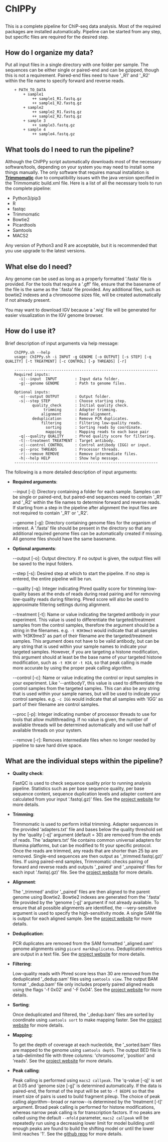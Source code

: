 # ChIPPy
##
This is a complete pipeline for ChIP-seq data analysis. Most of the required packages are installed automatically. Pipeline can be started from any step, but specific files are required for the desired step.

## How do I organize my data?

Put all input files in a single directory with one folder per sample. The sequences can be either single or paired-end and can be gzipped, though this is not a requirement. Paired-end files need to have '_R1' and '_R2' within the file name to specify forward and reverse reads.

```
    + PATH_TO_DATA
        + sample1
            ++ sample1_R1.fastq.gz
            ++ sample1_R2.fastq.gz
        + sample2
            ++ sample2_R1.fastq.gz
            ++ sample2_R2.fastq.gz
        + sample 3
            ++ sample3.fastq.gz
        + sample 4
            ++ sample4.fastq.gz
```

## What tools do I need to run the pipeline?

Although the ChIPPy script automatically downloads most of the necessary software/tools, depending on your system you may need to install some things manually. The only software that requires manual installation is [**Trimmomatic**](http://www.usadellab.org/cms/?page=trimmomatic) due to compatibility issues with the java version specified in the Trimmomatic build.xml file. Here is a list of all the necessary tools to run the complete pipeline:

- Python3/pip3
- R
- fastqc
- Trimmomatic
- Bowtie2
- Picardtools
- Samtools
- MACS2

Any version of Python3 and R are acceptable, but it is recommended that you use upgrade to the latest versions.

## What else do I need?

Any genome can be used as long as a properly formatted '.fasta' file is provided. For the tools that require a '.gff' file, ensure that the basename of the file is the same as the '.fasta' file provided. Any additional files, such as bowtie2 indexes and a chromosome sizes file, will be created automatically if not already present.

You may want to download IGV because a '.wig' file will be generated for easier visualization in the IGV genome browser.

## How do I use it?

Brief description of input arguments via help message:

```
    ChIPPy.sh --help
    usage: ChIPPy.sh -i INPUT -g GENOME [-o OUTPUT] [-s STEP] [-q QUALITY] [-t TREATMENT] [-c CONTROL] [-p THREADS] [-r]

    ----------------------------------------------------------------
    Required inputs:
      -i|--input  INPUT        : Input data folder.
      -g|--genome GENOME       : Path to genome files.

    Optional inputs:
      -o|--output OUTPUT       : Output folder.
      -s|--step STEP           : Choose starting step.
            quality_check      : Initial quality check.
                 trimming      : Adapter trimming.
                alignment      : Read alignment.
            deduplication      : Remove PCR duplicates.
                filtering      : Filtering low-quality reads.
                  sorting      : Sorting reads by coordinate.
                  mapping      : Mapping reads to each base pair
      -q|--quality QUALITY     : Phred quality score for filtering.
      -t|--treatment TREATMENT : Target antibody.
      -c|--control CONTROL     : Control antibody (IGG) or input.
      -p|--proc THREADS        : Processor threads.
      -r|--remove REMOVE       : Remove intermediate files.
      -h|--help HELP           : Show help message.
    ----------------------------------------------------------------
```

The following is a more detailed description of input arguments:

- **Required arguments**:

    --input [-i]: Directory containing a folder for each sample. Samples can be single or paired-end, but paired-end sequences need to contain '_R1' and '_R2' within the file names to determine forward and reverse reads. If starting from a step in the pipeline after alignment the input files are not required to contain '_R1' or '_R2'.

    --genome [-g]: Directory containing genome files for the organism of interest. A '.fasta' file should be present in the directory so that any additional required genome files can be automatically created if missing. All genome files should have the same basename.

- **Optional arguments**:

    --output [-o]: Output directory. If no output is given, the output files will be saved to the input folders.

    --step [-s]: Desired step at which to start the pipeline. If no step is entered, the entire pipeline will be run.

    --quality [-q]: Integer indicating Phred quality score for trimming low-quality bases at the ends of reads during read pairing and for removing low-quality reads during filtering. Phred score will also be used to approximate filtering settings during alignment.

    --treatment [-t]: Name or value indicating the targeted antibody in your experiment. This value is used to differentiate the targeted/treatment samples from the control samples, therefore the argument should be a string in the filenames. e.g. ```-t H3K9me3``` would indicate that all samples with 'H3K9me3' as part of their filename are the targeted/treatment samples. This argument does not have to be valid antibody, but can be any string that is used within your sample names to indicate your targeted samples. However, if you are targeting a histone modification, this argument should at least be the base name of your targeted histone modification, such as ```-t H3K``` or ```-t H2A```, so that peak calling is made more accurate by using the proper peak calling algorithm.

    --control [-c]: Name or value indicating the control or input samples in your experiment. Like '--antibody1', this value is used to differentiate the control samples from the targeted samples. This can also be any string that is used within your sample names, but will be used to indicate your control samples. e.g. ```-c IGG``` would indicate that all samples with 'IGG' as part of their filename are control samples.

    --proc [-p]: Integer indicating number of processor threads to use for tools that allow multithreading. If no value is given, the number of available threads will be determined automatically and will use half of available threads on your system.

    --remove [-r]: Removes intermediate files when no longer needed by pipeline to save hard drive space.

## What are the individual steps within the pipeline?

- **Quality check**:

    FastQC is used to check sequence quality prior to running analysis pipeline. Statistics such as per base sequence quality, per base sequence content, sequence duplication levels and adapter content are calculated from your input '.fastq(.gz)' files. See the [project website](https://www.bioinformatics.babraham.ac.uk/projects/fastqc/) for more details.

- **Trimming**:

    Trimmomatic is used to perform initial trimming. Adapter sequences in the provided 'adapters.txt' file and bases below the quality threshold set by the 'quality [-q]' argument (default = 30) are removed from the ends of reads. The 'adapters.txt' file contains common universal adapters for Illumina platforms, but can be modified to fit your specific protocol. Once the reads are trimmed, any reads that are shorter than 25 bp are removed. Single-end sequences are then output as '_trimmed.fastq(.gz)' files. If using paired-end samples, Trimmomatic checks pairing of forward and reverse reads and outputs '_paired' and '_unpaired' files for each input '.fastq(.gz)' file. See the [project website](http://www.usadellab.org/cms/?page=trimmomatic) for more details.

- **Alignment**:

    The '_trimmed' and/or '_paired' files are then aligned to the parent genome using Bowtie2. Bowtie2 indexes are generated from the '.fasta' file provided by the 'genome [-g]' argument if not already available. To ensure that all possible alignments are identified, the --very-sensitive argument is used to specify the high-sensitivity mode. A single SAM file is output for each aligned sample. See the [project website](https://bowtie-bio.sourceforge.net/bowtie2/index.shtml) for more details.

- **Deduplication**:

    PCR duplicates are removed from the SAM formatted '_aligned.sam' genome alignments using ```picard markDuplicates```. Deduplication metrics are output in a text file. See the [project website](https://broadinstitute.github.io/picard/) for more details.

- **Filtering**:

    Low-quality reads with Phred score less than 30 are removed from the deduplicated '_dedup.sam' files using ```samtools view```. The output BAM format '_dedup.bam' file only includes properly paired aligned reads using the flags '-f 0x02' and '-F 0x04'. See the [project website](https://www.htslib.org/doc/samtools.html) for more details.

- **Sorting**:

    Once deduplicated and filtered, the '_dedup.bam' files are sorted by coordinate using ```samtools sort``` to make mapping faster. See the [project website](https://www.htslib.org/doc/samtools.html) for more details.

- **Mapping**:

    To get the depth of coverage at each nucleotide, the '_sorted.bam' files are mapped to the genome using ```samtools depth```. The output BED file is a tab-delimited file with three columns: 'chromosome', 'position' and 'reads'. See the [project website](https://www.htslib.org/doc/samtools.html) for more details.

- **Peak calling**:

    Peak calling is performed using ```macs2 callpeak```. The 'q-value [-q]' is set at 0.05 and 'genome size [-g]' is determined automatically. If the data is paired-end, the format of the input will be set to ```-f BEDPE``` so that the insert size of pairs is used to build fragment pileup. The choice of peak calling algorithm--broad or narrow--is determined by the 'treatment [-t]' argument. Broad peak calling is performed for histone modifications, whereas narrow peak calling is for transcription factors. If no peaks are called using the default ```--mfold``` parameter, ```macs2 callpeak``` will be repeatedly run using a decreasing lower limit for model building until enough peaks are found to build the shifting model or until the lower limit reaches '1'. See the [github repo](https://github.com/macs3-project/MACS) for more details.
